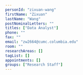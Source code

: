 ```yaml
---
personId: "zixuan-wang"
firstName: "Zixuan"
lastName: "Wang"
postNominalLetters: ""
titles: ["Data Analyst"]
phone: ""
fax: ""
email: "zw2664@cumc.columbia.edu"
room: ""
researchAreas: []
tagList: []
appointments: []
groups: ["Research Staff"]
---
```

